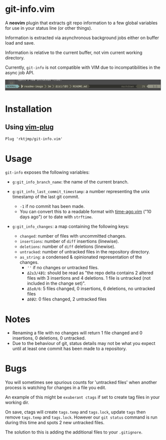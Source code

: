 # git-info.vim

A **neovim** plugin that extracts git repo information to a few global variables for use in your status line (or other things).

Information is extracted via asynchronous background jobs either on buffer load and save.

Information is relative to the current buffer, not vim current working directory.

Currently, `git-info` is not compatible with VIM due to incompatibilities in the async job API.

![demo-image](git-info-demo.png)

# Installation

## Using [vim-plug](https://github.com/junegunn/vim-plug)

    Plug 'rktjmp/git-info.vim'

# Usage

`git-info` exposes the following variables:

- `g:git_info_branch_name`: the name of the current branch.

- `g:git_info_last_commit_timestamp`: a number representing the unix timestamp of the last git commit.
  - `-1` if no commit has been made.
  - You can convert this to a readable format with [time-ago.vim](http://github.com/rktjmp/time-ago.vim) ("10 days ago") or to date with `strftime`. 

- `g:git_info_changes`: a map containing the following keys:
  - `changed`: number of files with uncommitted changes.
  - `insertions`: number of `diff` insertions (linewise).
  - `deletions`: number of `diff` deletions (linewise).
  - `untracked`: number of untracked files in the repository directory.
  - `as_string`: a condensed & opinionated representation of the changes.
    - `''` if no changes or untracked files.
    - `Δ2±3/4∌1`: should be read as "the repo delta contains 2 altered files with 3 insertions and 4 deletions. 1 file is untracked (not included in the change set)".
    - `Δ5±0/6`: 5 files changed, 0 insertions, 6 deletions, no untracked files
    - `Δ0∌2`: 0 files changed, 2 untracked files

# Notes

- Renaming a file with no changes will return 1 file changed and 0 insertions, 0 deletions, 0 untracked.
- Due to the behaviour of git, status details may not be what you expect until at least one commit has been made to a repository.

# Bugs

You will sometimes see spurious counts for 'untracked files' when another process is watching for changes in a file you edit.

An example of this might be `exuberant ctags` if set to create tag files in your working dir.

On save, ctags will create `tags.temp` and `tags.lock`, update `tags` then remove `tags.temp` and `tags.lock`. However our `git status` command is run during this time and spots 2 new untracked files.

The solution to this is adding the additional files to your `.gitignore`.
